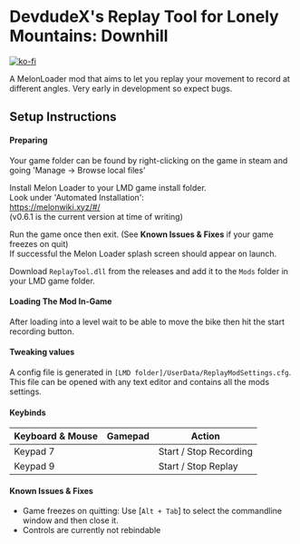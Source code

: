 # DevdudeX's Replay Tool for Lonely Mountains: Downhill
[![ko-fi](https://ko-fi.com/img/githubbutton_sm.svg)](https://ko-fi.com/L4L5S9BK3)

A MelonLoader mod that aims to let you replay your movement to record at different angles.
Very early in development so expect bugs.


## Setup Instructions
#### Preparing
Your game folder can be found by right-clicking on the game in steam and going 'Manage -> Browse local files'  

Install Melon Loader to your LMD game install folder.  
Look under 'Automated Installation':  
https://melonwiki.xyz/#/  
(v0.6.1 is the current version at time of writing)  

Run the game once then exit. (See **Known Issues & Fixes** if your game freezes on quit)  
If successful the Melon Loader splash screen should appear on launch. 

Download `ReplayTool.dll` from the releases and add it to the `Mods` folder in your LMD game folder.  

#### Loading The Mod In-Game
After loading into a level wait to be able to move the bike then hit the start recording button.  


#### Tweaking values
A config file is generated in `[LMD folder]/UserData/ReplayModSettings.cfg`.  
This file can be opened with any text editor and contains all the mods settings.  


#### Keybinds
| Keyboard & Mouse      | Gamepad      | Action                               |
| ---                   | ---          | ---                                  |
| Keypad 7              |              | Start / Stop Recording               |
| Keypad 9              |              | Start / Stop Replay                  |


#### Known Issues & Fixes
- Game freezes on quitting: Use [`Alt + Tab`] to select the commandline window and then close it.
- Controls are currently not rebindable
